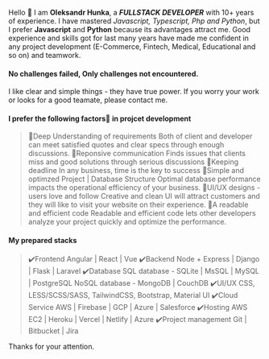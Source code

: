 Hello 👋
I am **Oleksandr Hunka**, a ***FULLSTACK DEVELOPER*** with 10+ years of experience. I have mastered _Javascript, Typescript, Php and Python_, but I prefer **Javascript** and **Python** because its advantages attract me. Good experience and skills got for last many years have made me confident in any project development (E-Commerce, Fintech, Medical, Educational and so on) and teamwork. 
#### No challenges failed, Only challenges not encountered. 
I like clear and simple things - they have true power. If you worry your work or looks for a good teamate, please contact me.

#### I prefer the following factors🚀 in projcet development
>🌟Deep Understanding of requirements
Both of client and developer can meet satisfied quotes and clear specs through enough discussions.
🌟Reponsive communication
Finds issues that clients miss and good solutions through serious discussions
🌟Keeping deadline
In any business, time is the key to success
🌟Simple and optimzed Project | Database Structure
Optimal database performance impacts the operational efficiency of your business.
🌟UI/UX designs - users love and follow
Creative and clean UI will attract customers and they will like to visit your website on their experience.
🌟A readable and efficient code
Readable and efficient code lets other developers analyze your project quickly and optimize the performance.

#### My prepared stacks
>✔️Frontend
  Angular | React | Vue
✔️Backend
  Node + Express | Django | Flask | Laravel
✔️Database
  SQL database - SQLite | MsSQL | MySQL | PostgreSQL
  NoSQL database - MongoDB | CouchDB 
✔️UI/UX
  CSS, LESS/SCSS/SASS, TailwindCSS, Bootstrap, Material UI
✔️Cloud Service
  AWS | Firebase | GCP | Azure | Salesforce
✔️Hosting
  AWS EC2 | Heroku | Vercel | Netlify | Azure 
✔️Project management
  Git | Bitbucket | Jira

Thanks for your attention.
